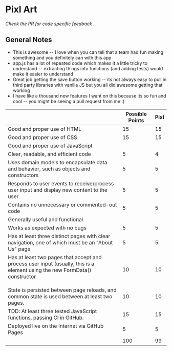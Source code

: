 # Pixl Art
_Check the PR for code specific feedback_

## General Notes
* This is awesome -- I love when you can tell that a team had fun making something and you definitely can with this app
* app.js has a lot of repeated code which makes it a little tricky to understand -- extracting things into functions (and adding tests) would make it easier to understand
* Great job getting the save button working -- its not always easy to pull in third party libraries with vanilla JS but you all did awesome getting that working
* I have like a thousand new features I want on this because its so fun and cool -- you might be seeing a pull request from me :) 


|                                                                                                                                   | Possible Points | Pixl |
| --------------------------------------------------------------------------------------------------------------------------------- | --------------- | ---- |
| Good and proper use of HTML                                                                                                       | 15              | 15   |
| Good and proper use of CSS                                                                                                        | 15              | 15   |
| Good and proper use of JavaScript                                                                                                 |                 |      |
| Clear, readable, and efficient code                                                                                               | 5               | 4    |
| Uses domain models to encapsulate data and behavior, such as objects and constructors                                             | 5               | 5    |
| Responds to user events to receive/process user input and display new content to the user                                         | 5               | 5    |
| Contains no unnecessary or commented-out code                                                                                     | 5               | 5    |
| Generally useful and functional                                                                                                   |                 |      |
| Works as expected with no bugs                                                                                                    | 5               | 5    |
| Has at least three distinct pages with clear navigation, one of which must be an "About Us" page                                  | 5               | 5    |
| Has at least two pages that accept and process user input (usually, this is a <form> element using the new FormData() constructor | 10              | 10   |
| State is persisted between page reloads, and common state is used between at least two pages.                                     | 10              | 10   |
| TDD: At least three tested JavaScript functions, passing CI in GitHub.                                                            | 15              | 15   |
| Deployed live on the Internet via GitHub Pages                                                                                    | 5               | 5    |
|                                                                                                                                   | 100             | 99   |